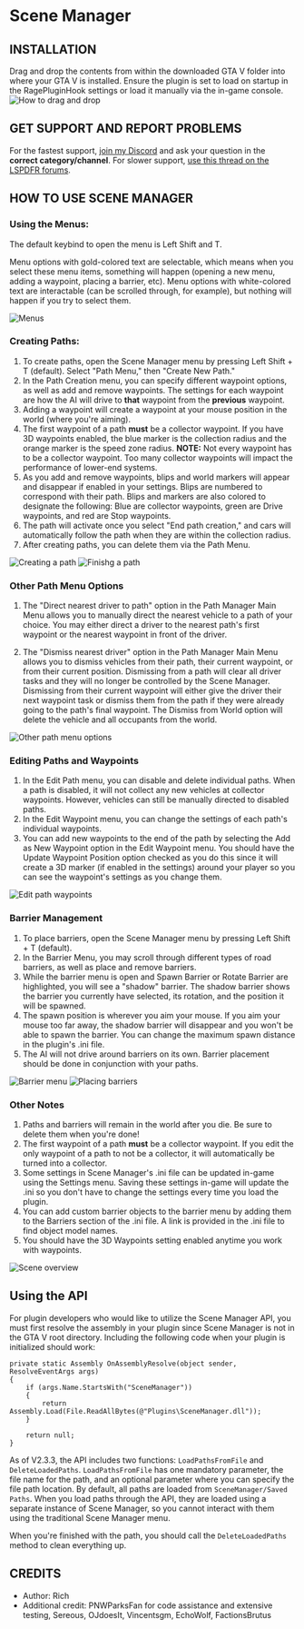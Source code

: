 # Scene Manager

## INSTALLATION
Drag and drop the contents from within the downloaded GTA V folder into where your GTA V is installed.  Ensure the plugin is set to load on startup in the RagePluginHook settings or load it manually via the in-game console.
![How to drag and drop](https://i.imgur.com/OzQWv2B.jpg)

## GET SUPPORT AND REPORT PROBLEMS
For the fastest support, [join my Discord](https://discord.gg/cUQaTNQ) and ask your question in the **correct category/channel**.  For slower support, [use this thread on the LSPDFR forums](https://www.lcpdfr.com/forums/topic/107730-richs-plugin-support-thread/).

## HOW TO USE SCENE MANAGER
### Using the Menus:

The default keybind to open the menu is Left Shift and T.

Menu options with gold-colored text are selectable, which means when you select these menu items, something will happen (opening a new menu, adding a waypoint, placing a barrier, etc).  Menu options with white-colored text are interactable (can be scrolled through, for example), but nothing will happen if you try to select them.

![Menus](https://i.imgur.com/GQNZrm4.jpg)

### Creating Paths:
1.  To create paths, open the Scene Manager menu by pressing Left Shift + T (default).  Select "Path Menu," then "Create New Path."  
2.  In the Path Creation menu, you can specify different waypoint options, as well as add and remove waypoints.  The settings for each waypoint are how the AI will drive to **that** waypoint from the **previous** waypoint.
3.  Adding a waypoint will create a waypoint at your mouse position in the world (where you're aiming).
4.  The first waypoint of a path **must** be a collector waypoint.  If you have 3D waypoints enabled, the blue marker is the collection radius and the orange marker is the speed zone radius.  **NOTE:** Not every waypoint has to be a collector waypoint.  Too many collector waypoints will impact the performance of lower-end systems. 
5.  As you add and remove waypoints, blips and world markers will appear and disappear if enabled in your settings.  Blips are numbered to correspond with their path.  Blips and markers are also colored to designate the following:  Blue are collector waypoints, green are Drive waypoints, and red are Stop waypoints.
6.  The path will activate once you select "End path creation," and cars will automatically follow the path when they are within the collection radius.
7.  After creating paths, you can delete them via the Path Menu.

![Creating a path](https://i.imgur.com/v7s1QMf.jpg)
![Finishg a path](https://i.imgur.com/75OhNS5.jpg)

### Other Path Menu Options
1.  The "Direct nearest driver to path" option in the Path Manager Main Menu allows you to manually direct the nearest vehicle to a path of your choice.  You may either direct a driver to the nearest path's first waypoint or the nearest waypoint in front of the driver.

2.  The "Dismiss nearest driver" option in the Path Manager Main Menu allows you to dismiss vehicles from their path, their current waypoint, or from their current position.  Dismissing from a path will clear all driver tasks and they will no longer be controlled by the Scene Manager.  Dismissing from their current waypoint will either give the driver their next waypoint task or dismiss them from the path if they were already going to the path's final waypoint.  The Dismiss from World option will delete the vehicle and all occupants from the world.

![Other path menu options](https://i.imgur.com/4PIbnYM.jpg)

### Editing Paths and Waypoints
1.  In the Edit Path menu, you can disable and delete individual paths.  When a path is disabled, it will not collect any new vehicles at collector waypoints.  However, vehicles can still be manually directed to disabled paths.
2.  In the Edit Waypoint menu, you can change the settings of each path's individual waypoints.  
3.  You can add new waypoints to the end of the path by selecting the Add as New Waypoint option in the Edit Waypoint menu.  You should have the Update Waypoint Position option checked as you do this since it will create a 3D marker (if enabled in the settings) around your player so you can see the waypoint's settings as you change them.

![Edit path waypoints](https://i.imgur.com/DzwuK4t.jpg)

### Barrier Management
1.  To place barriers, open the Scene Manager menu by pressing Left Shift + T (default).
2.  In the Barrier Menu, you may scroll through different types of road barriers, as well as place and remove barriers.
3.  While the barrier menu is open and Spawn Barrier or Rotate Barrier are highlighted, you will see a "shadow" barrier.  The shadow barrier shows the barrier you currently have selected, its rotation, and the position it will be spawned.
4.  The spawn position is wherever you aim your mouse.  If you aim your mouse too far away, the shadow barrier will disappear and you won't be able to spawn the barrier.  You can change the maximum spawn distance in the plugin's .ini file.
5.  The AI will not drive around barriers on its own.  Barrier placement should be done in conjunction with your paths.

![Barrier menu](https://i.imgur.com/Sp3uc7c.jpg)
![Placing barriers](https://i.imgur.com/8YXzlWN.jpg)

### Other Notes
1.  Paths and barriers will remain in the world after you die.  Be sure to delete them when you're done!
2.  The first waypoint of a path **must** be a collector waypoint.  If you edit the only waypoint of a path to not be a collector, it will automatically be turned into a collector.
3.  Some settings in Scene Manager's .ini file can be updated in-game using the Settings menu.  Saving these settings in-game will update the .ini so you don't have to change the settings every time you load the plugin.
4.  You can add custom barrier objects to the barrier menu by adding them to the Barriers section of the .ini file.  A link is provided in the .ini file to find object model names.
5.  You should have the 3D Waypoints setting enabled anytime you work with waypoints.

![Scene overview](https://i.imgur.com/Rd5Z5qe.jpg)

## Using the API
For plugin developers who would like to utilize the Scene Manager API, you must first resolve the assembly in your plugin since Scene Manager is not in the GTA V root directory.  Including the following code when your plugin is initialized should work:

```
private static Assembly OnAssemblyResolve(object sender, ResolveEventArgs args)
{
    if (args.Name.StartsWith("SceneManager"))
    {
        return Assembly.Load(File.ReadAllBytes(@"Plugins\SceneManager.dll"));
    }

    return null;
}
```

As of V2.3.3, the API includes two functions: `LoadPathsFromFile` and `DeleteLoadedPaths`.  `LoadPathsFromFile` has one mandatory parameter, the file name for the path, and an optional parameter where you can specify the file path location.  By default, all paths are loaded from `SceneManager/Saved Paths`.  When you load paths through the API, they are loaded using a separate instance of Scene Manager, so you cannot interact with them using the traditional Scene Manager menu.

When you're finished with the path, you should call the `DeleteLoadedPaths` method to clean everything up.

## CREDITS
* Author: Rich
* Additional credit:  PNWParksFan for code assistance and extensive testing, Sereous, OJdoesIt, Vincentsgm, EchoWolf, FactionsBrutus
